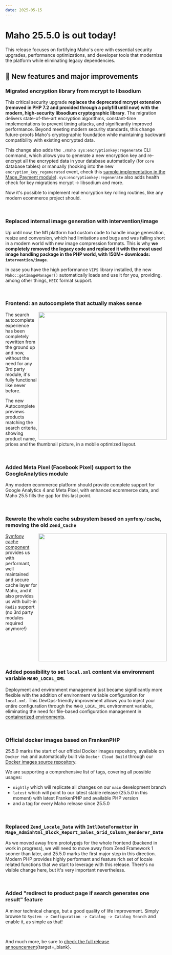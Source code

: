 ```yaml
---
date: 2025-05-15
---
```


# Maho 25.5.0 is out today!

This release focuses on fortifying Maho's core with essential security upgrades, performance optimizations, and developer tools that modernize the platform while eliminating legacy dependencies.

<!-- more -->

## 🚀 New features and major improvements

### Migrated encryption library from mcrypt to libsodium

This critical security upgrade **replaces the deprecated mcrypt extension (removed in PHP 7.2 and provided through a polyfill until now) with the modern, high-security libsodium cryptographic library**. The migration delivers state-of-the-art encryption algorithms, constant-time implementations to prevent timing attacks, and significantly improved performance. Beyond meeting modern security standards, this change future-proofs Maho's cryptographic foundation while maintaining backward compatibility with existing encrypted data.

This change also adds the `./maho sys:encryptionkey:regenerate` CLI command, which allows you to generate a new encryption key and re-encrypt all the encrypted data in your database automatically (for `core` database tables) or manually (hooking into the new `encryption_key_regenerated` event, check this [sample implementation in the Mage_Payment module](https://github.com/MahoCommerce/maho/blob/43b8cd5b1b4a73f6f8c58dd1cbd4db46f2f6d4b8/app/code/core/Mage/Payment/Model/Observer.php#L162)). `sys:encryptionkey:regenerate` also adds health check for key migrations mcrypt -> libsodium and more.

Now it's possible to implement real encryption key rolling routines, like any modern ecommerce project should.

<br>

### Replaced internal image generation with intervention/image

Up until now, the M1 platform had custom code to handle image generation, resize and conversion, which had limitations and bugs and was falling short in a modern world with new image compression formats. This is why **we completely removed the legacy code and replaced it with the most used image handling package in the PHP world, with 150M+ downloads: `intervention/image`**.

In case you have the high performance `VIPS` library installed, the new `Maho::getImageManager()` automatically loads and use it for you, providing, among other things, `HEIC` format support.

<br clear="both">

### Frontend: an autocomplete that actually makes sense

<img src="https://github.com/user-attachments/assets/ff58459c-0545-4a99-8c2c-f7615d85ef9d" width=400 align=right>

The search autocomplete experience has been completely rewritten from the ground up and now, without the need for any 3rd party module, it's fully functional like never before.

The new Autocomplete previews products matching the search criteria, showing product name, prices and the thumbnail picture, in a mobile optimized layout.

<br clear="both">

### Added Meta Pixel (Facebook Pixel) support to the GoogleAnalytics module

Any modern ecommerce platform should provide complete support for Google Analytics 4 and Meta Pixel, with enhanced ecommerce data, and Maho 25.5 fills the gap for this last point.

<br clear="both">

### Rewrote the whole cache subsystem based on `symfony/cache`, removing the old `Zend_Cache`

<img src="https://github.com/user-attachments/assets/e75030f0-ecc6-4ff1-939d-a029a4eddfda" width=400 align=right>

[Symfony cache component](https://symfony.com/doc/current/components/cache.html) provides us with performant, well maintained and secure cache layer for Maho, and it also provides us with built-in `Redis` support (no 3rd party modules required anymore!)

<br clear="both">

### Added possibility to set `local.xml` content via environment variable `MAHO_LOCAL_XML`

Deployment and environment management just became significantly more flexible with the addition of environment variable configuration for `local.xml`. This DevOps-friendly improvement allows you to inject your entire configuration through the `MAHO_LOCAL_XML` environment variable, eliminating the need for file-based configuration management in [containerized environments](https://hub.docker.com/r/mahocommerce/maho).

<br clear="both"/>

### Official docker images based on FrankenPHP

25.5.0 marks the start of our official Docker images repository, available on `Docker Hub` and automatically built via `Docker Cloud Build` through our [Docker images source repository](https://github.com/mahoCommerce/docker-images).

We are supporting a comprehensive list of tags, covering all possible usages:
- `nightly` which will replicate all changes on our `main` development branch
- `latest` which will point to our latest stable release (25.5.0 in this moment) with latest FrankenPHP and available PHP version
- and a tag for every Maho release since 25.5.0

<br clear="both"/>

### Replaced `Zend_Locale_Data` with `IntlDateFormatter` in `Mage_Adminhtml_Block_Report_Sales_Grid_Column_Renderer_Date`

As we moved away from prototypejs for the whole frontend (backend in work in progress), we will need to move away from Zend Framework 1 sooner than later, and 25.5.0 marks the first major step in this direction. Modern PHP provides highly performant and feature rich set of locale related functions that we start to leverage with this release. There's no visible change here, but it's very important nevertheless.

<br clear="both"/>

### Added "redirect to product page if search generates one result" feature

A minor technical change, but a good quality of life improvement. Simply browse to `System -> Configuration -> Catalog -> Catalog Search` and enable it, as simple as that!

<br clear="both"/>

And much more, be sure to [check the full release announcement](https://github.com/MahoCommerce/maho/releases/tag/25.5.0){target=_blank}.